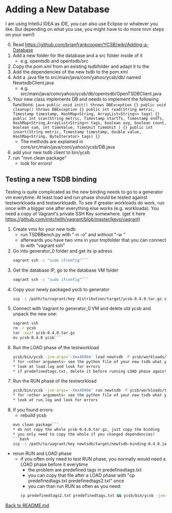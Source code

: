 # Adding a New Database
I am using IntelliJ IDEA as IDE, you can also use Eclipse or whatever you like. But depending on what you use, you might have to do more mvn steps on your own!)

0. Read https://github.com/brianfrankcooper/YCSB/wiki/Adding-a-Database
1. Add a new folder for the database and a src folder inside of it
    * e.g. opentsdb and opentsdb/src
2. Copy the pom.xml from an existing tsdbfolder and adapt it to the
3. Add the dependencies of the new tsdb to the pom.xml
4. Add a .java file to src/main/java/com/yahoo/ycsb/db/ named NewtsdbClient.java
    * e.g. src/main/java/com/yahoo/ycsb/db/opentsdb/OpenTSDBClient.java
5. Your new class implements DB and needs to implement the following functions:
        ```java
        public void init() throws DBException {}
        public void cleanup() throws DBException {}
        public int read(String metric, Timestamp timestamp, HashMap<String, ArrayList<String>> tags) {}
        public int scan(String metric, Timestamp startTs, Timestamp endTs, HashMap<String,ArrayList<String>> tags, boolean avg, boolean count, boolean sum, int timeValue, TimeUnit timeUnit ) {}
        public int insert(String metric, Timestamp timestamp, double value, HashMap<String, ByteIterator> tags) {}```
    * The methods are explained in core/src/main/java/com/yahoo/ycsb/DB.java
6. add your new tsdb client to bin/ycsb
7. run "mvn clean package"
    * look for errors!

## Testing a new TSDB binding

Testing is quite complicated as the new binding needs to go to a generator vm everytime.
At least load and run phase should be tested against testworkloada and testworkloadb. To see if greater workloads do work, run once with a bigger one after everything else works (e.g. workloada).
You need a copy of Vagrant's private SSH Key somewhere. (get it here https://github.com/mitchellh/vagrant/blob/master/keys/vagrant)

1. Create vms for your new tsdb
    * run TSDBBench.py with "-n -o" and without "-w <someworkload>"
    * afterwards you have two vms in your tmpfolder that you can connect to with "vagrant ssh"
2. Go into generator_0 folder and get its ip adress
    ```bash
    vagrant ssh -c "sudo ifconfig"```
3. Get the database IP, go to the database VM folder
    ```bash
    vagrant ssh -c "sudo ifconfig"```
4. Copy your newly packaged yscb to generator
    ```bash
    scp -i /path/to/vagrant/key distribution/target/ycsb-0.4.0.tar.gz vagrant@<generatorIP>:```
5. Connect with Vagrant to generator_0 VM and delete old ycsb and unpack the new one:
    ```bash
    vagrant ssh
    rm -r ycsb
    tar -xvzf ycsb-0.4.0.tar.gz
    mv ycsb-0.4.0 ycsb```
6. Run the LOAD phase of the testworkload
    ```bash
    ycsb/bin/ycsb -jvm-args='-Xmx4096m' load newtsdb -P ycsb/workloads/testworkloadb <other arguments> -p timeseries.granularity=1000 -p histogram.buckets=10 &> load.log```
    * for <other arguments> see the python file of your new tsdb what you have defined (normally at least ip+port)
    * look at load.log and look for errors
    * if predefinedtags.txt, delete it before running LOAD phase again! (if you run it more than once)
7. Run the RUN phase of the testworkload
    ```bash
    ycsb/bin/ycsb -jvm-args='-Xmx4096m' run newtsdb -P ycsb/workloads/testworkloadb <other arguments> -p timeseries.granularity=1000 -p histogram.buckets=10 &> run.log```
    * for <other arguments> see the python file of your new tsdb what you have defined (normally at least ip+port)
    * look at run.log and look for errors
8. If you found errors:
    * rebuild ycsb
    ```bash
    mvn clean package```
    * do not copy the whole ycsb-0.4.0.tar.gz, just copy the binding
    * you only need to copy the whole if you changed dependencies!
    ```bash
    scp -i /path/to/vagrant/key newtsdb/target/newtsdb-binding-0.4.0.jar  vagrant@<generatorIP>:ycsb/newtsdb-binding/lib/```
  * rerun RUN and LOAD phase
    * if you often only need to test RUN phase, you normally would need a LOAD phase before it everytime
       * the problem are predefined tags in predefinedtags.txt
       * you can copy that file after a LOAD phase with "cp predefinedtags.txt predefinedtags2.txt" once
       * you can than run RUN as often as you need:
       ```bash
       cp predefinedtags2.txt predefinedtags.txt && ycsb/bin/ycsb -jvm-args='-Xmx4096m' run newtsdb -P ycsb/workloads/testworkloadb <other arguments> -p timeseries.granularity=1000 -p histogram.buckets=10 &> run.log```


[Back to README.md](../../README.md)